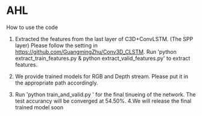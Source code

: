 # AHL
How to use the code

1. Extracted the features from the last layer of C3D+ConvLSTM. (The SPP layer)
   Please follow the setting in https://github.com/GuangmingZhu/Conv3D_CLSTM. 
   Run 'python extract_train_features.py & python extract_valid_features.py' to extract features. 
2. We provide trained models for RGB and Depth stream. Please put it in the appropriate path accordingly. 

3. Run 'python train_and_valid.py ' for the final tinueing of the network. 
   The test accurancy will be converged at 54.50%. 
4.We will release the final trained model soon 

